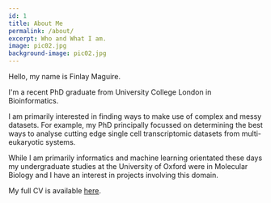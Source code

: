 ```yaml
---
id: 1
title: About Me
permalink: /about/
excerpt: Who and What I am.
image: pic02.jpg
background-image: pic02.jpg
---
```


Hello, my name is Finlay Maguire.

I'm a recent PhD graduate from University College London in Bioinformatics.

I am primarily interested in finding ways to make use of complex and messy datasets.
For example, my PhD principally focussed on determining the best ways to analyse
cutting edge single cell transcriptomic datasets from multi-eukaryotic systems.

While I am primarily informatics and machine learning orientated these days my undergraduate 
studies at the University of Oxford 
were in Molecular Biology and I have an interest in projects involving this domain.

My full CV is available [here](https://github.com/fmaguire/CV/raw/master/Finlay_Maguire_CV.pdf).


